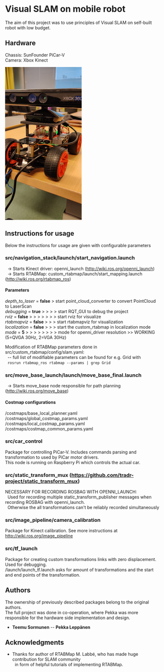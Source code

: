 # Visual SLAM on mobile robot

The aim of this project was to use principles of Visual SLAM on self-built robot with low budget.

## Hardware

Chassis: SunFounder PiCar-V  
Camera: Xbox Kinect  
  
<img src="mobile_robot.jpeg" width="250" height="500" />

## Instructions for usage

Below the instructions for usage are given with configurable parameters  
  
### src/navigation_stack/launch/start_navigation.launch  
&nbsp;&nbsp;-> Starts Kinect driver: openni_launch (http://wiki.ros.org/openni_launch)  
&nbsp;&nbsp;-> Starts RTABMap: custom_rtabmap/launch/start_mapping.launch (http://wiki.ros.org/rtabmap_ros)  
  
  
#### Parameters
<i>depth_to_laser</i> = <b>false</b> > start point_cloud_converter to convert PointCloud to LaserScan  
<i>debugging</i> = <b>true</b> > > > > start RQT_GUI to debug the project  
<i>rviz</i> = <b>false</b> > > > > > > > start rviz for visualize  
<i>rtabmapviz</i> = <b>false</b> > > > start rtabmapviz for visualization  
<i>localization</i> = <b>false</b> > > > start the custom_rtabmap in localization mode  
<i>mode</i> = <b>5</b> > > > > > > > > mode for openni_driver resolution >> WORKING (5=QVGA 30Hz, 2=VGA 30Hz)  
  
  
Modification of RTABMap parameters done in src/custom_rtabmap/config/slam.yaml:  
&nbsp;&nbsp;-- full list of modifiable parameters can be found for e.g. Grid with  
&nbsp;&nbsp;``` rosrun rtabmap_ros rtabmap --params | grep Grid ```  
  
  
### src/move_base_launch/launch/move_base_final.launch
&nbsp;&nbsp;-> Starts move_base node responsible for path planning (http://wiki.ros.org/move_base)  
 
#### Costmap configurations
/costmaps/base_local_planner.yaml
/costmaps/global_costmap_params.yaml
/costmaps/local_costmap_params.yaml
/costmaps/costmap_common_params.yaml
  
  
### src/car_control

Package for controlling PiCar-V. Includes commands parsing and transformation to used by PiCar motor drivers.  
This node is running on Raspberry Pi which controls the actual car.


### src/static_transform_mux (https://github.com/tradr-project/static_transform_mux)

NECESSARY FOR RECORDING ROSBAG WITH OPENNI_LAUNCH:  
&nbsp;&nbsp;Used for recording multiple static_transform_publisher messages when recording ROSBAG with openni_launch.  
&nbsp;&nbsp;Otherwise the all transformations can't be reliably recorded simultaneously


### src/image_pipeline/camera_calibration

Package for Kinect calibration. See more instructions at http://wiki.ros.org/image_pipeline
  
  
### src/tf_launch

Package for creating custom transformations links with zero displacement. Used for debugging.  
/launch/launch_tf.launch asks for amount of transformations and the start and end points of the transformation.  
  
  
## Authors

The ownership of previously described packages belong to the original authors.  
The full project was done in co-operation, where Pekka was more responsible for the hardware side implementation and design. 
* **Teemu Sormunen** -- **Pekka Leppänen**


## Acknowledgments

* Thanks for author of RTABMap M. Labbé, who has made huge contribution for SLAM community   
&nbsp;&nbsp;in form of helpful tutorials of implementing RTABMap. 
